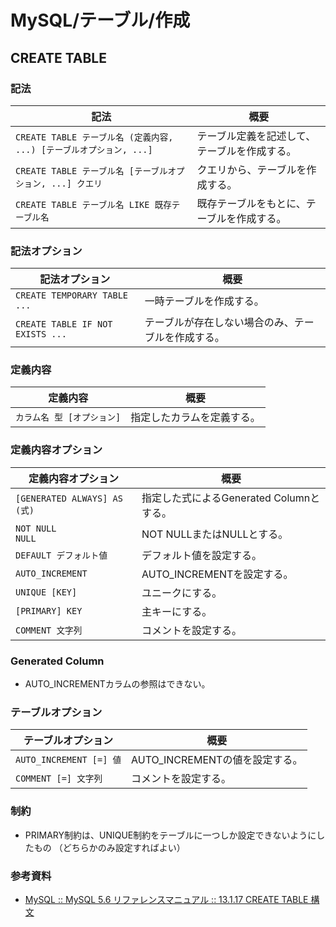 # MySQL/テーブル/作成

## CREATE TABLE

### 記法

| 記法                                                         | 概要                                         |
| ------------------------------------------------------------ | -------------------------------------------- |
| `CREATE TABLE テーブル名 (定義内容, ...) [テーブルオプション, ...]` | テーブル定義を記述して、テーブルを作成する。 |
| `CREATE TABLE テーブル名 [テーブルオプション, ...] クエリ`   | クエリから、テーブルを作成する。             |
| `CREATE TABLE テーブル名 LIKE 既存テーブル名`                | 既存テーブルをもとに、テーブルを作成する。   |

### 記法オプション

| 記法オプション                   | 概要                                               |
| -------------------------------- | -------------------------------------------------- |
| `CREATE TEMPORARY TABLE ...`     | 一時テーブルを作成する。                           |
| `CREATE TABLE IF NOT EXISTS ...` | テーブルが存在しない場合のみ、テーブルを作成する。 |

### 定義内容

| 定義内容      | 概要                       |
| ------------- | -------------------------- |
| `カラム名 型 [オプション]` | 指定したカラムを定義する。 |

### 定義内容オプション

| 定義内容オプション               | 概要                                     |
| -------------------------------- | ---------------------------------------- |
| `[GENERATED ALWAYS] AS (式)` | 指定した式によるGenerated Columnとする。 |
| `NOT NULL`<br />`NULL`   | NOT NULLまたはNULLとする。               |
| `DEFAULT デフォルト値`       | デフォルト値を設定する。                 |
| `AUTO_INCREMENT`             | AUTO_INCREMENTを設定する。               |
| `UNIQUE [KEY]`               | ユニークにする。                         |
| `[PRIMARY] KEY`              | 主キーにする。                           |
| `COMMENT 文字列`             | コメントを設定する。                     |

### Generated Column

- AUTO_INCREMENTカラムの参照はできない。

### テーブルオプション

| テーブルオプション      | 概要                           |
| ----------------------- | ------------------------------ |
| `AUTO_INCREMENT [=] 値` | AUTO_INCREMENTの値を設定する。 |
| `COMMENT [=] 文字列`    | コメントを設定する。           |

### 制約

- PRIMARY制約は、UNIQUE制約をテーブルに一つしか設定できないようにしたもの
  （どちらかのみ設定すればよい）

### 参考資料

- [MySQL :: MySQL 5.6 リファレンスマニュアル :: 13.1.17 CREATE TABLE 構文](https://dev.mysql.com/doc/refman/5.6/ja/create-table.html)
